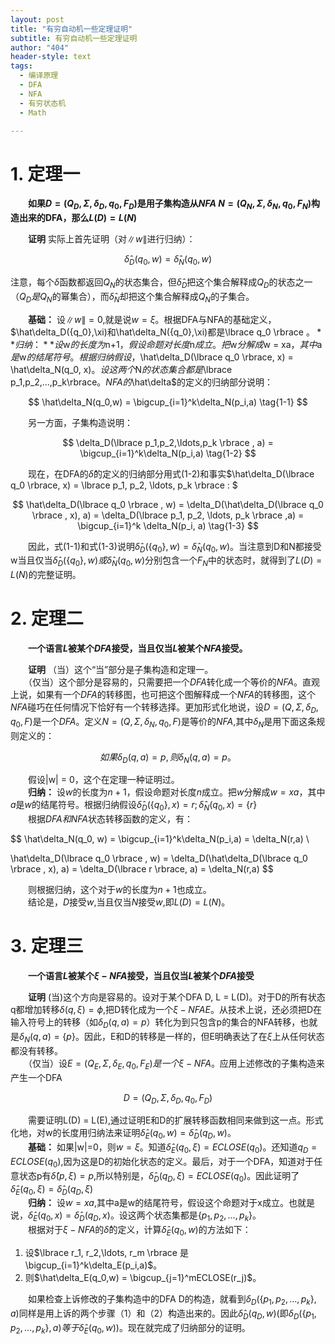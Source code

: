 ```yaml
---
layout: post
title: "有穷自动机一些定理证明"
subtitle: 有穷自动机一些定理证明
author: "404"
header-style: text
tags:
  - 编译原理
  - DFA
  - NFA
  - 有穷状态机
  - Math

---
```


# 1. 定理一

　　**如果$D = (Q_D,\Sigma, \delta_D, q_0, F_D)$是用子集构造从$NFA \  N = (Q_N,\Sigma, \delta_N, q_0, F_N)$构造出来的DFA，那么$L(D)=L(N)$**

　　**证明**  实际上首先证明（对$\|w\|$进行归纳）：

$$
\hat\delta_D({q_0},w) = \hat\delta_N(q_0,w)
$$

注意，每个$\hat\delta$函数都返回$Q_N$的状态集合，但$\hat\delta_D$把这个集合解释成$Q_D$的状态之一（$Q_D是Q_N$的幂集合），而$\hat\delta_N$却把这个集合解释成$Q_N$的子集合。

　　**基础：** 设$\|w\| = 0$,就是说$w = \xi$。根据DFA与NFA的基础定义，$\hat\delta_D(\{q_0\},\xi)和\hat\delta_N(\{q_0\},\xi)都是\lbrace q_0 \rbrace $。  
　　**归纳：** 设$w$的长度为$n+1$，假设命题对长度$n$成立。把$w$分解成$w = xa$，其中$a$是$w$的结尾符号。根据归纳假设，$\hat\delta_D(\lbrace q_0 \rbrace, x) = \hat\delta_N(q_0, x)$。设这两个$N$的状态集合都是$\lbrace p_1,p_2,...,p_k\rbrace$。  
　　NFA的$\hat\delta$的定义的归纳部分说明：

$$
\hat\delta_N(q_0,w) = \bigcup_{i=1}^k\delta_N(p_i,a) \tag{1-1}
$$

　　另一方面，子集构造说明：

$$
\delta_D(\lbrace p_1,p_2,\ldots,p_k \rbrace , a) = \bigcup_{i=1}^k\delta_N(p_i,a)  \tag{1-2}
$$

　　现在，在DFA的$\hat\delta$的定义的归纳部分用式(1-2)和事实$\hat\delta_D(\lbrace q_0 \rbrace, x) = \lbrace p_1, p_2, \ldots, p_k \rbrace : $

$$
\hat\delta_D(\lbrace q_0 \rbrace , w) = \delta_D(\hat\delta_D(\lbrace q_0 \rbrace , x), a) = \delta_D(\lbrace p_1, p_2, \ldots, p_k \rbrace ,a) = \bigcup_{i=1}^k \delta_N(p_i, a) \tag{1-3}
$$

　　因此，式(1-1)和式(1-3)说明$\hat\delta_D(\lbrace q_0 \rbrace , w) = \hat\delta_N(q_0,w)$。当注意到D和N都接受w当且仅当$\hat\delta_D(\lbrace q_0 \rbrace , w)或\hat\delta_N(q_0,w)$分别包含一个$F_N$中的状态时，就得到了$L(D) = L(N)$的完整证明。

# 2. 定理二

　　**一个语言$L$被某个$DFA$接受，当且仅当$L$被某个$NFA$接受。**

　　**证明**  （当）这个“当”部分是子集构造和定理一。  
　　（仅当）这个部分是容易的，只需要把一个$DFA$转化成一个等价的$NFA$。直观上说，如果有一个$DFA$的转移图，也可把这个图解释成一个$NFA$的转移图，这个$NFA$碰巧在任何情况下恰好有一个转移选择。更加形式化地说，设$D = (Q, \Sigma, \delta_D, q_0, F)$是一个$DFA$。定义$N = (Q, \Sigma, \delta_N, q_0, F)$是等价的$NFA$,其中$\delta_N$是用下面这条规则定义的：

$$
如果\delta_D(q,a) = p, 则\delta_N(q,a) = {p}。
$$

　　假设|w| = 0，这个在定理一种证明过。  
　　**归纳：** 设$w$的长度为$n+1$，假设命题对长度$n$成立。把$w$分解成$w = xa$，其中$a$是$w$的结尾符号。根据归纳假设$\hat\delta_D(\lbrace q_0 \rbrace, x) = r; \hat\delta_N(q_0, x) = \lbrace r \rbrace$  
　　根据$DFA和NFA$状态转移函数的定义，有：

$$
\hat\delta_N(q_0, w) = \bigcup_{i=1}^k\delta_N(p_i,a) = \delta_N(r,a) \\


\hat\delta_D(\lbrace q_0 \rbrace , w) = \delta_D(\hat\delta_D(\lbrace q_0 \rbrace , x), a) = \delta_D(\lbrace r \rbrace, a) = \delta_N(r,a)
$$

　　则根据归纳，这个对于$w$的长度为$n+1$也成立。  
　　结论是，$D$接受$w$,当且仅当$N$接受$w$,即$L(D) = L(N)$。

# 3. 定理三

　　**一个语言$L$被某个$\xi-NFA$接受，当且仅当$L$被某个$DFA$接受**

　　**证明** (当)这个方向是容易的。设对于某个DFA D, L = L(D)。对于D的所有状态q都增加转移$\delta(q,\xi) = \phi$,把D转化成为一个$\xi-NFA E$。从技术上说，还必须把D在输入符号上的转移（如$\delta_D(q,a) = p$）转化为到只包含p的集合的NFA转移，也就是$\delta_N(q,a) = \lbrace p \rbrace$。因此，E和D的转移是一样的，但E明确表达了在$\xi$上从任何状态都没有转移。  
　　（仅当）设$E = (Q_E,\Sigma,\delta_E,q_0,F_E)是一个\xi-NFA$。应用上述修改的子集构造来产生一个DFA

$$
D = (Q_D,\Sigma,\delta_D,q_0,F_D)
$$

　　需要证明L(D) = L(E),通过证明E和D的扩展转移函数相同来做到这一点。形式化地，对w的长度用归纳法来证明$\hat\delta_E(q_0,w) = \hat\delta_D(q_D,w)$。  
　　**基础：** 如果|w|=0，则$w = \xi$。知道$\hat\delta_E(q_0,\xi) = ECLOSE(q_0)$。还知道$q_D = ECLOSE(q_0)$,因为这是D的初始化状态的定义。最后，对于一个DFA，知道对于任意状态p有$\hat\delta(p,\xi) = p$,所以特别是，$\hat\delta_D(q_D,\xi) = ECLOSE(q_0)$。因此证明了$\hat\delta_E(q_0,\xi) = \hat\delta_D(q_D,\xi)$  
　　**归纳：** 设$w = xa$,其中a是w的结尾符号，假设这个命题对于x成立。也就是说，$\hat\delta_E(q_0,x) = \hat\delta_D(q_D,x)$。设这两个状态集都是$\lbrace p_1,p_2,\ldots,p_k \rbrace$。  
　　根据对于$\xi-NFA$的$\hat\delta$的定义，计算$\hat\delta_E(q_0,w)$的方法如下：
1. 设$\lbrace r_1, r_2,\ldots, r_m \rbrace 是 \bigcup_{i=1}^k\delta_E(p_i,a)$。
2. 则$\hat\delta_E(q_0,w) = \bigcup_{j=1}^mECLOSE(r_j)$。

　　如果检查上诉修改的子集构造中的DFA D的构造，就看到$\delta_D(\lbrace p_1,p_2,\ldots,p_k \rbrace,a)$同样是用上诉的两个步骤（1）和（2）构造出来的。因此$\hat\delta_D(q_D,w)$(即$\delta_D(\lbrace p_1,p_2,\ldots,p_k \rbrace,a)等于\hat\delta_E(q_0,w))$。现在就完成了归纳部分的证明。
